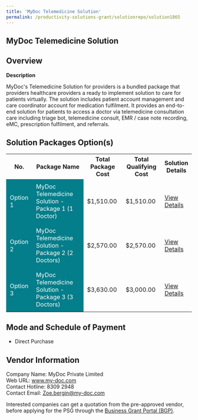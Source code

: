 ```yaml
---
title: 'MyDoc Telemedicine Solution'
permalink: /productivity-solutions-grant/solutionrepo/solution1865
---
```


## MyDoc Telemedicine Solution

## Overview

**Description**

MyDoc's Telemedicine Solution for providers is a bundled package that providers healthcare providers a ready to implement solution to care for patients virtually. The solution includes patient account management and care coordinator account for medication fulfilment. It provides an end-to-end solution for patients to access a doctor via telemedicine consultation care including triage bot, telemedicine consult, EMR / case note recording, eMC, prescription fulfilment, and referrals. 

## Solution Packages Option(s)

<table>
<tr>
<th><b>No.</b></th>
<th><b>Package Name</b></th>
<th><b>Total Package Cost</b></th>
<th><b>Total Qualifying Cost</b></th>
<th><b>Solution Details</b></th>
</tr>
<tr>
<td style='padding: 10px; background-color: #037E8A; color: #FFFFFF;'>Option 1</td>
<td style='padding: 10px; background-color: #037E8A; color: #FFFFFF;'>MyDoc Telemedicine Solution - Package 1 (1 Doctor)</td>
<td style='padding: 10px;'>$1,510.00</td>
<td style='padding: 10px;'>$1,510.00</td>
<td style='padding: 10px;'><a href='https://www.gobusiness.gov.sg/images/psg/Desensitised_MyDoc_Annex_3_PSG_Part_1.pdf' target='_blank'>View Details</a></td>
</tr>
<tr>
<td style='padding: 10px; background-color: #037E8A; color: #FFFFFF;'>Option 2</td>
<td style='padding: 10px; background-color: #037E8A; color: #FFFFFF;'>MyDoc Telemedicine Solution - Package 2 (2 Doctors)</td>
<td style='padding: 10px;'>$2,570.00</td>
<td style='padding: 10px;'>$2,570.00</td>
<td style='padding: 10px;'><a href='https://www.gobusiness.gov.sg/images/psg/Desensitised_MyDoc_Annex_3_PSG_Part_2.pdf' target='_blank'>View Details</a></td>
</tr>
<tr>
<td style='padding: 10px; background-color: #037E8A; color: #FFFFFF;'>Option 3</td>
<td style='padding: 10px; background-color: #037E8A; color: #FFFFFF;'>MyDoc Telemedicine Solution - Package 3 (3 Doctors)</td>
<td style='padding: 10px;'>$3,630.00</td>
<td style='padding: 10px;'>$3,000.00</td>
<td style='padding: 10px;'><a href='https://www.gobusiness.gov.sg/images/psg/Desensitised_MyDoc_Annex_3_PSG_Part_3.pdf' target='_blank'>View Details</a></td>
</tr>
</table>

## Mode and Schedule of Payment

 - Direct Purchase

## Vendor Information

 Company Name: MyDoc Private Limited<br>Web URL: www.my-doc.com<br>Contact Hotline: 8309 2948<br>Contact Email: Zoe.bergin@my-doc.com

Interested companies can get a quotation from the pre-approved vendor, before applying for the PSG through the <a href='https://www.businessgrants.gov.sg/' target='_blank' rel='noopener'>Business Grant Portal (BGP)</a>.

<script src="/jquery/resize-tables.js"></script>
